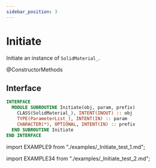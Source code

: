 ```yaml
---
sidebar_position: 3
---
```


# Initiate

Initiate an instance of `SolidMaterial_`.

<span class="badge badge--secondary"> @ConstructorMethods </span>

## Interface

<Tabs>
<TabItem value="interface" label="Interface" default>

```fortran
INTERFACE
  MODULE SUBROUTINE Initiate(obj, param, prefix)
    CLASS(SolidMaterial_), INTENT(INOUT) :: obj
    TYPE(ParameterList_), INTENT(IN) :: param
    CHARACTER(*), OPTIONAL, INTENT(IN) :: prefix
  END SUBROUTINE Initiate
END INTERFACE
```

</TabItem>

<TabItem value="example" label="example">

import EXAMPLE9 from "./examples/_Initiate_test_1.md";

<EXAMPLE9 />

</TabItem>

<TabItem value="example2" label="example">

import EXAMPLE34 from "./examples/_Initiate_test_2.md";

<EXAMPLE34 />

</TabItem>

<TabItem value="close" label="↢ close">

</TabItem>
</Tabs>
